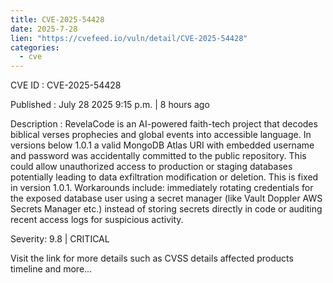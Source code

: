```yaml
--- 
title: CVE-2025-54428
date: 2025-7-28
lien: "https://cvefeed.io/vuln/detail/CVE-2025-54428"
categories:
  - cve
---
```


CVE ID : CVE-2025-54428

Published :  July 28
2025
9:15 p.m. | 8 hours ago

Description : RevelaCode is an AI-powered faith-tech project that decodes biblical verses
prophecies and global events into accessible language. In versions below 1.0.1
a valid MongoDB Atlas URI with embedded username and password was accidentally committed to the public repository. This could allow unauthorized access to production or staging databases
potentially leading to data exfiltration
modification
or deletion. This is fixed in version 1.0.1. Workarounds include: immediately rotating credentials for the exposed database user
using a secret manager (like Vault
Doppler
AWS Secrets Manager
etc.) instead of storing secrets directly in code
or auditing recent access logs for suspicious activity.

Severity: 9.8 | CRITICAL

Visit the link for more details
such as CVSS details
affected products
timeline
and more...
